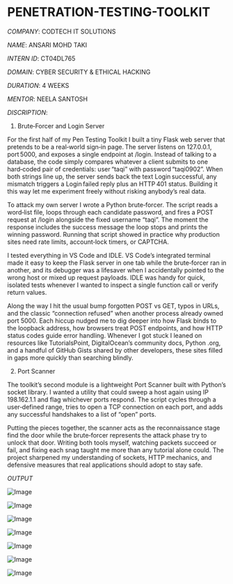 # PENETRATION-TESTING-TOOLKIT

*COMPANY*: CODTECH IT SOLUTIONS

*NAME*: ANSARI MOHD TAKI 

*INTERN ID*: CT04DL765

*DOMAIN*: CYBER SECURITY & ETHICAL HACKING

*DURATION*: 4 WEEKS

*MENTOR*: NEELA SANTOSH

*DISCRIPTION*:  

1. Brute‑Forcer and Login Server

For the first half of my Pen Testing Toolkit I built a tiny Flask web server that pretends to be a real‑world sign‑in page. The server listens on 127.0.0.1, port 5000, and exposes a single endpoint at /login. Instead of talking to a database, the code simply compares whatever a client submits to one hard‑coded pair of credentials: user “taqi” with password “taqi0902”. When both strings line up, the server sends back the text Login successful, any mismatch triggers a Login failed reply plus an HTTP 401 status. Building it this way let me experiment freely without risking anybody’s real data.

To attack my own server I wrote a Python brute‑forcer. The script reads a word‑list file, loops through each candidate password, and fires a POST request at /login alongside the fixed username “taqi”. The moment the response includes the success message the loop stops and prints the winning password. Running that script showed in practice why production sites need rate limits, account‑lock timers, or CAPTCHA.

I tested everything in VS Code and IDLE. VS Code’s integrated terminal made it easy to keep the Flask server in one tab while the brute‑forcer ran in another, and its debugger was a lifesaver when I accidentally pointed to the wrong host or mixed up request payloads. IDLE was handy for quick, isolated tests whenever I wanted to inspect a single function call or verify return values.

Along the way I hit the usual bump forgotten POST vs GET, typos in URLs, and the classic “connection refused” when another process already owned port 5000. Each hiccup nudged me to dig deeper into how Flask binds to the loopback address, how browsers treat POST endpoints, and how HTTP status codes guide error handling. Whenever I got stuck I leaned on resources like TutorialsPoint, DigitalOcean’s community docs, Python .org, and a handful of GitHub Gists shared by other developers, these sites filled in gaps more quickly than searching blindly.

2. Port Scanner

The toolkit’s second module is a lightweight Port Scanner built with Python’s socket library. I wanted a utility that could sweep a host again using IP 198.162.1.1 and flag whichever ports respond. The script cycles through a user‑defined range, tries to open a TCP connection on each port, and adds any successful handshakes to a list of “open” ports.

Putting the pieces together, the scanner acts as the reconnaissance stage find the door while the brute‑forcer represents the attack phase try to unlock that door. Writing both tools myself, watching packets succeed or fail, and fixing each snag taught me more than any tutorial alone could. The project sharpened my understanding of sockets, HTTP mechanics, and defensive measures that real applications should adopt to stay safe.

*OUTPUT*

![Image](https://github.com/user-attachments/assets/25ee9356-df59-4f1b-b844-1c66d9cd34c9)

![Image](https://github.com/user-attachments/assets/b865f5f0-d59f-4ab4-b95e-a0bbb854d368)

![Image](https://github.com/user-attachments/assets/34ba26c2-f8cd-4112-87b7-7425785730d0)

![Image](https://github.com/user-attachments/assets/9b69ea56-00a5-4de8-a541-d733d7e28556)

![Image](https://github.com/user-attachments/assets/fa5186df-34fb-4be6-9cd7-e20d16b7c7ab)

![Image](https://github.com/user-attachments/assets/b2956305-eb94-4ad7-b8e5-a0a5a34825cc)

![Image](https://github.com/user-attachments/assets/ed6b7776-25c3-48dd-9490-f87fd4549ec7)

